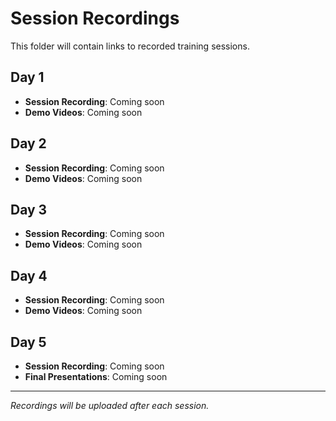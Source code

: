 # Session Recordings

This folder will contain links to recorded training sessions.

## Day 1
- **Session Recording**: Coming soon
- **Demo Videos**: Coming soon

## Day 2
- **Session Recording**: Coming soon
- **Demo Videos**: Coming soon

## Day 3
- **Session Recording**: Coming soon
- **Demo Videos**: Coming soon

## Day 4
- **Session Recording**: Coming soon
- **Demo Videos**: Coming soon

## Day 5
- **Session Recording**: Coming soon
- **Final Presentations**: Coming soon

---

*Recordings will be uploaded after each session.*
